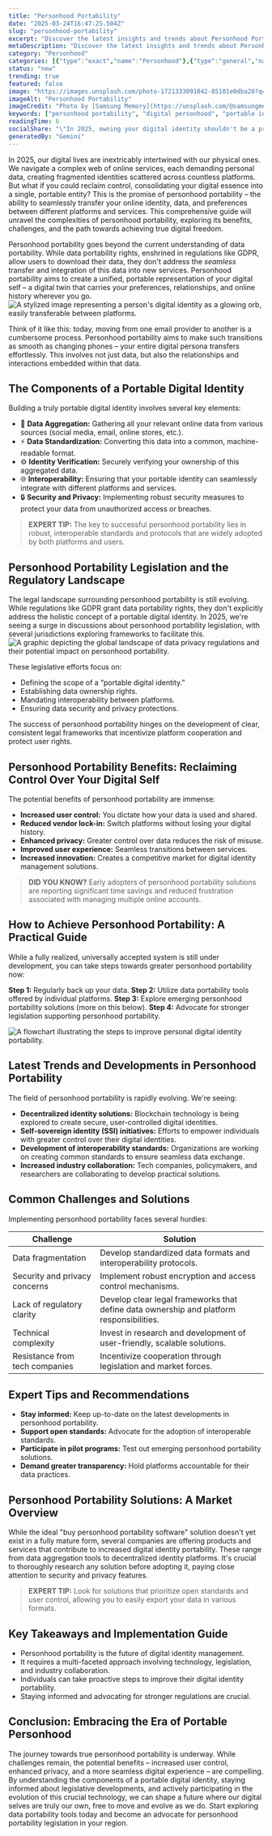 ```yaml
---
title: "Personhood Portability"
date: "2025-03-24T16:47:25.504Z"
slug: "personhood-portability"
excerpt: "Discover the latest insights and trends about Personhood Portability. This comprehensive guide covers everything you need to know about Personhood Portability in 2025."
metaDescription: "Discover the latest insights and trends about Personhood Portability. This comprehensive guide covers everything you need to know about Personhood Portabil..."
category: "Personhood"
categories: [{"type":"exact","name":"Personhood"},{"type":"general","name":"Law"},{"type":"medium","name":"Cybersecurity"},{"type":"specific","name":"Data Privacy"},{"type":"niche","name":"Biometric Authentication"}]
status: "new"
trending: true
featured: false
image: "https://images.unsplash.com/photo-1721333091042-85101e0dba20?q=85&w=1200&fit=max&fm=webp&auto=compress"
imageAlt: "Personhood Portability"
imageCredit: "Photo by [Samsung Memory](https://unsplash.com/@samsungmemory) on Unsplash"
keywords: ["personhood portability", "digital personhood", "portable identity", "online identity portability", "data portability rights", "personhood portability legislation", "buy personhood portability software", "how to achieve personhood portability", "personhood portability benefits", "best personhood portability solutions"]
readingTime: 6
socialShare: "\"In 2025, owning your digital identity shouldn't be a privilege, it's a right.  Personhood portability is the key to unlocking true digital freedom.\""
generatedBy: "Gemini"
---
```


In 2025, our digital lives are inextricably intertwined with our physical ones.  We navigate a complex web of online services, each demanding personal data, creating fragmented identities scattered across countless platforms. But what if you could reclaim control, consolidating your digital essence into a single, portable entity?  This is the promise of personhood portability – the ability to seamlessly transfer your online identity, data, and preferences between different platforms and services. This comprehensive guide will unravel the complexities of personhood portability, exploring its benefits, challenges, and the path towards achieving true digital freedom.



Personhood portability goes beyond the current understanding of data portability. While data portability rights, enshrined in regulations like GDPR, allow users to download their data, they don't address the *seamless* transfer and integration of this data into new services.  Personhood portability aims to create a unified, portable representation of your digital self – a digital twin that carries your preferences, relationships, and online history wherever you go. ![A stylized image representing a person's digital identity as a glowing orb, easily transferable between platforms.](https://images.unsplash.com/photo-1717996563514-e3519f9ef9f7?q=85&w=1200&fit=max&fm=webp&auto=compress)

Think of it like this: today, moving from one email provider to another is a cumbersome process. Personhood portability aims to make such transitions as smooth as changing phones – your entire digital persona transfers effortlessly.  This involves not just data, but also the relationships and interactions embedded within that data.

## The Components of a Portable Digital Identity

Building a truly portable digital identity involves several key elements:

* 🔑 **Data Aggregation:**  Gathering all your relevant online data from various sources (social media, email, online stores, etc.).
* ⚡ **Data Standardization:** Converting this data into a common, machine-readable format.
* ⚙️ **Identity Verification:** Securely verifying your ownership of this aggregated data.
* 🌐 **Interoperability:** Ensuring that your portable identity can seamlessly integrate with different platforms and services.
* 🔒 **Security and Privacy:** Implementing robust security measures to protect your data from unauthorized access or breaches.

> **EXPERT TIP:**  The key to successful personhood portability lies in robust, interoperable standards and protocols that are widely adopted by both platforms and users.

## Personhood Portability Legislation and the Regulatory Landscape

The legal landscape surrounding personhood portability is still evolving.  While regulations like GDPR grant data portability rights, they don't explicitly address the holistic concept of a portable digital identity.  In 2025, we're seeing a surge in discussions about personhood portability legislation, with several jurisdictions exploring frameworks to facilitate this. ![A graphic depicting the global landscape of data privacy regulations and their potential impact on personhood portability.](https://images.unsplash.com/photo-1716281793715-a39466d85526?q=85&w=1200&fit=max&fm=webp&auto=compress)

These legislative efforts focus on:

* Defining the scope of a “portable digital identity.”
* Establishing data ownership rights.
* Mandating interoperability between platforms.
* Ensuring data security and privacy protections.

The success of personhood portability hinges on the development of clear, consistent legal frameworks that incentivize platform cooperation and protect user rights.

##  Personhood Portability Benefits: Reclaiming Control Over Your Digital Self

The potential benefits of personhood portability are immense:

* **Increased user control:** You dictate how your data is used and shared.
* **Reduced vendor lock-in:**  Switch platforms without losing your digital history.
* **Enhanced privacy:**  Greater control over data reduces the risk of misuse.
* **Improved user experience:** Seamless transitions between services.
* **Increased innovation:**  Creates a competitive market for digital identity management solutions.

> **DID YOU KNOW?**  Early adopters of personhood portability solutions are reporting significant time savings and reduced frustration associated with managing multiple online accounts.

## How to Achieve Personhood Portability: A Practical Guide

While a fully realized, universally accepted system is still under development, you can take steps towards greater personhood portability now:

**Step 1:** Regularly back up your data.
**Step 2:** Utilize data portability tools offered by individual platforms.
**Step 3:** Explore emerging personhood portability solutions (more on this below).
**Step 4:** Advocate for stronger legislation supporting personhood portability.

![A flowchart illustrating the steps to improve personal digital identity portability.](https://images.unsplash.com/photo-1717390758666-97dc77ef7a8c?q=85&w=1200&fit=max&fm=webp&auto=compress)

## Latest Trends and Developments in Personhood Portability

The field of personhood portability is rapidly evolving. We're seeing:

* **Decentralized identity solutions:**  Blockchain technology is being explored to create secure, user-controlled digital identities.
* **Self-sovereign identity (SSI) initiatives:**  Efforts to empower individuals with greater control over their digital identities.
* **Development of interoperability standards:**  Organizations are working on creating common standards to ensure seamless data exchange.
* **Increased industry collaboration:**  Tech companies, policymakers, and researchers are collaborating to develop practical solutions.

## Common Challenges and Solutions

Implementing personhood portability faces several hurdles:

| Challenge                     | Solution                                                                     |
|---------------------------------|-----------------------------------------------------------------------------|
| Data fragmentation             | Develop standardized data formats and interoperability protocols.              |
| Security and privacy concerns  | Implement robust encryption and access control mechanisms.                    |
| Lack of regulatory clarity     | Develop clear legal frameworks that define data ownership and platform responsibilities. |
| Technical complexity           | Invest in research and development of user-friendly, scalable solutions.       |
| Resistance from tech companies | Incentivize cooperation through legislation and market forces.                 |

## Expert Tips and Recommendations

*  **Stay informed:** Keep up-to-date on the latest developments in personhood portability.
* **Support open standards:** Advocate for the adoption of interoperable standards.
* **Participate in pilot programs:**  Test out emerging personhood portability solutions.
* **Demand greater transparency:**  Hold platforms accountable for their data practices.

##  Personhood Portability Solutions: A Market Overview

While the ideal "buy personhood portability software" solution doesn't yet exist in a fully mature form, several companies are offering products and services that contribute to increased digital identity portability.  These range from data aggregation tools to decentralized identity platforms.  It's crucial to thoroughly research any solution before adopting it, paying close attention to security and privacy features.

> **EXPERT TIP:** Look for solutions that prioritize open standards and user control, allowing you to easily export your data in various formats.

## Key Takeaways and Implementation Guide

* Personhood portability is the future of digital identity management.
* It requires a multi-faceted approach involving technology, legislation, and industry collaboration.
* Individuals can take proactive steps to improve their digital identity portability.
* Staying informed and advocating for stronger regulations are crucial.

## Conclusion: Embracing the Era of Portable Personhood

The journey towards true personhood portability is underway.  While challenges remain, the potential benefits – increased user control, enhanced privacy, and a more seamless digital experience – are compelling. By understanding the components of a portable digital identity, staying informed about legislative developments, and actively participating in the evolution of this crucial technology, we can shape a future where our digital selves are truly our own, free to move and evolve as we do.  Start exploring data portability tools today and become an advocate for personhood portability legislation in your region.


